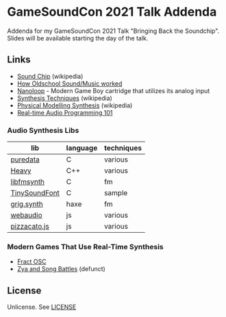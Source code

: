 # GameSoundCon 2021 Talk Addenda

Addenda for my GameSoundCon 2021 Talk "Bringing Back the Soundchip". Slides will be available starting the day of the talk.

## Links

* [Sound Chip](https://en.wikipedia.org/wiki/Sound_chip) (wikipedia)
* [How Oldschool Sound/Music worked](https://www.youtube.com/watch?v=q_3d1x2VPxk)
* [Nanoloop](https://www.nanoloop.com/mono/index.html) - Modern Game Boy cartridge that utilizes its analog input
* [Synthesis Techniques](https://en.wikipedia.org/wiki/Synthesizer#Theory) (wikipedia)
* [Physical Modelling Synthesis](https://en.wikipedia.org/wiki/Physical_modelling_synthesis) (wikipedia)
* [Real-time Audio Programming 101](http://www.rossbencina.com/code/real-time-audio-programming-101-time-waits-for-nothing)

### Audio Synthesis Libs

| lib                                                          | language    | techniques  | 
| ------------------------------------------------------------ | ----------- | ----------- |
| [puredata](https://puredata.info/)                           | C           | various     |
| [Heavy](https://github.com/enzienaudio/hvcc)                 | C++         | various     |
| [libfmsynth](https://github.com/Themaister/libfmsynth)       | C           | fm          |
| [TinySoundFont](https://github.com/schellingb/TinySoundFont) | C           | sample      |
| [grig.synth](https://grig.tech/)                             | haxe        | fm          |
| [webaudio](https://developer.mozilla.org/en-US/docs/Web/API/Web_Audio_API) | js | various |
| [pizzacato.js](https://alemangui.github.io/pizzicato/)       | js          | various     |

### Modern Games That Use Real-Time Synthesis

* [Fract OSC](https://www.youtube.com/watch?v=evVSyA2IXsE)
* [Zya and Song Battles](https://www.youtube.com/watch?v=aTsIfxDWNR8) (defunct)

## License

Unlicense. See [LICENSE](LICENSE)

